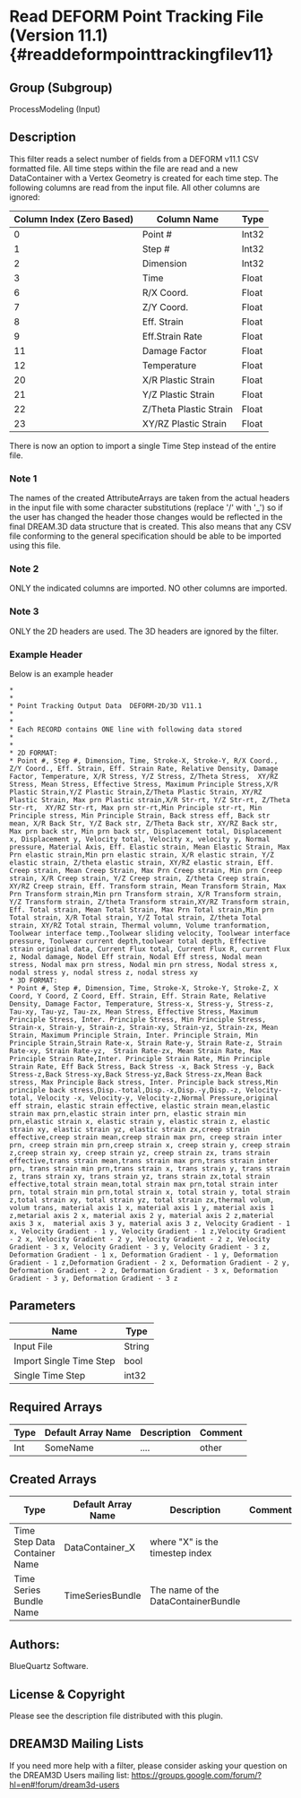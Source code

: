 Read DEFORM Point Tracking File (Version 11.1) {#readdeformpointtrackingfilev11}
=====

## Group (Subgroup) ##

ProcessModeling (Input)

## Description ##

This filter reads a select number of fields from a DEFORM v11.1 CSV formatted file. All time steps within the file are read and a new DataContainer with a Vertex Geometry is created for each time step. The following columns are read from the input file. All other columns are ignored:

|  Column Index (Zero Based) | Column Name | Type |
|----------------------------|-------------|------|
| 0 |  Point #  | Int32 |
| 1 | Step #  | Int32 |
| 2 | Dimension  | Int32 |
| 3 | Time  | Float |
| 6 | R/X Coord.  | Float |
| 7 | Z/Y Coord.  | Float |
| 8 |  Eff. Strain | Float |
| 9 | Eff.Strain Rate  | Float |
| 11 | Damage Factor  | Float |
| 12 | Temperature  | Float |
| 20 | X/R Plastic Strain  | Float |
| 21 | Y/Z Plastic Strain  | Float |
| 22 | Z/Theta Plastic Strain  | Float |
| 23 | XY/RZ Plastic Strain  | Float |

There is now an option to import a single Time Step instead of the entire file.

### Note 1 ###

The names of the created AttributeArrays are taken from the actual headers in the input file with some character substitutions (replace '/' with '_') so if the user has changed the header those changes would be reflected in the final DREAM.3D data structure that is created. This also means that any CSV file conforming to the general specification should be able to be imported using this file.

### Note 2 ###

ONLY the indicated columns are imported. NO other columns are imported.

### Note 3 ###
 ONLY the 2D headers are used. The 3D headers are ignored by the filter.

### Example Header ##

Below is an example header


    *
    *
    * Point Tracking Output Data  DEFORM-2D/3D V11.1
    *
    *
    * Each RECORD contains ONE line with following data stored
    *
    *
    * 2D FORMAT:
    * Point #, Step #, Dimension, Time, Stroke-X, Stroke-Y, R/X Coord., Z/Y Coord., Eff. Strain, Eff. Strain Rate, Relative Density, Damage Factor, Temperature, X/R Stress, Y/Z Stress, Z/Theta Stress,  XY/RZ Stress, Mean Stress, Effective Stress, Maximum Principle Stress,X/R Plastic Strain,Y/Z Plastic Strain,Z/Theta Plastic Strain, XY/RZ Plastic Strain, Max prn Plastic strain,X/R Str-rt, Y/Z Str-rt, Z/Theta Str-rt,  XY/RZ Str-rt, Max prn str-rt,Min Principle str-rt, Min Principle stress, Min Principle Strain, Back stress eff, Back str mean, X/R Back Str, Y/Z Back str, Z/Theta Back str, XY/RZ Back str, Max prn back str, Min prn back str, Displacement total, Displacement x, Displacement y, Velocity total, Velocity x, velocity y, Normal pressure, Material Axis, Eff. Elastic strain, Mean Elastic Strain, Max Prn elastic strain,Min prn elastic strain, X/R elastic strain, Y/Z elastic strain, Z/theta elastic strain, XY/RZ elastic strain, Eff. Creep strain, Mean Creep Strain, Max Prn Creep strain, Min prn Creep strain, X/R Creep strain, Y/Z Creep strain, Z/theta Creep strain, XY/RZ Creep strain, Eff. Transform strain, Mean Transform Strain, Max Prn Transform strain,Min prn Transform strain, X/R Transform strain, Y/Z Transform strain, Z/theta Transform strain,XY/RZ Transform strain, Eff. Total strain, Mean Total Strain, Max Prn Total strain,Min prn Total strain, X/R Total strain, Y/Z Total strain, Z/theta Total strain, XY/RZ Total strain, Thermal volumn, Volume tranformation, Toolwear interface temp.,Toolwear sliding velocity, Toolwear interface pressure, Toolwear current depth,toolwear total depth, Effective strain original data, Current Flux total, Current Flux R, current Flux z, Nodal damage, Nodel Eff strain, Nodal Eff stress, Nodal mean stress, Nodal max prn stress, Nodal min prn stress, Nodal stress x, nodal stress y, nodal stress z, nodal stress xy
    * 3D FORMAT:
    * Point #, Step #, Dimension, Time, Stroke-X, Stroke-Y, Stroke-Z, X Coord, Y Coord, Z Coord, Eff. Strain, Eff. Strain Rate, Relative Density, Damage Factor, Temperature, Stress-x, Stress-y, Stress-z, Tau-xy, Tau-yz, Tau-zx, Mean Stress, Effective Stress, Maximum Principle Stress, Inter. Principle Stress, Min Principle Stress, Strain-x, Strain-y, Strain-z, Strain-xy, Strain-yz, Strain-zx, Mean Strain, Maximum Principle Strain, Inter. Principle Strain, Min Principle Strain,Strain Rate-x, Strain Rate-y, Strain Rate-z, Strain Rate-xy, Strain Rate-yz,  Strain Rate-zx, Mean Strain Rate, Max Principle Strain Rate,Inter. Principle Strain Rate, Min Principle Strain Rate, Eff Back Stress, Back Stress -x, Back Stress -y, Back Stress-z,Back Stress-xy,Back Stress-yz,Back Stress-zx,Mean Back stress, Max Principle Back stress, Inter. Principle back stress,Min principle back stress,Disp.-total,Disp.-x,Disp.-y,Disp.-z, Velocity-total, Velocity -x, Velocity-y, Velocity-z,Normal Pressure,original eff strain, elastic strain effective, elastic strain mean,elastic strain max prn,elastic strain inter prn, elastic strain min prn,elastic strain x, elastic strain y, elastic strain z, elastic strain xy, elastic strain yz, elastic strain zx,creep strain effective,creep strain mean,creep strain max prn, creep strain inter prn, creep strain min prn,creep strain x, creep strain y, creep strain z,creep strain xy, creep strain yz, creep strain zx, trans strain effective,trans strain mean,trans strain max prn,trans strain inter prn, trans strain min prn,trans strain x, trans strain y, trans strain z, trans strain xy, trans strain yz, trans strain zx,total strain effective,total strain mean,total strain max prn,total strain inter prn, total strain min prn,total strain x, total strain y, total strain z,total strain xy, total strain yz, total strain zx,thermal volum, volum trans, material axis 1 x, material axis 1 y, material axis 1 z,metarial axis 2 x, material axis 2 y, material axis 2 z,material axis 3 x,  material axis 3 y, material axis 3 z, Velocity Gradient - 1 x, Velocity Gradient - 1 y, Velocity Gradient - 1 z,Velocity Gradient - 2 x, Velocity Gradient - 2 y, Velocity Gradient - 2 z, Velocity Gradient - 3 x, Velocity Gradient - 3 y, Velocity Gradient - 3 z, Deformation Gradient - 1 x, Deformation Gradient - 1 y, Deformation Gradient - 1 z,Deformation Gradient - 2 x, Deformation Gradient - 2 y, Deformation Gradient - 2 z, Deformation Gradient - 3 x, Deformation Gradient - 3 y, Deformation Gradient - 3 z


## Parameters ##

| Name       | Type |
|------------|------|
| Input File | String |
| Import Single Time Step | bool |
| Single Time Step | int32 |


## Required Arrays ##

| Type | Default Array Name | Description | Comment |
|------|--------------------|-------------|---------|
| Int  | SomeName           | ....        | other   |


## Created Arrays ##

| Type | Default Array Name | Description | Comment |
|------|--------------------|-------------|---------|
| Time Step Data Container Name  | DataContainer_X           | where "X" is the timestep index |   |
| Time Series Bundle Name  | TimeSeriesBundle  | The name of the DataContainerBundle |  |


## Authors: ##

BlueQuartz Software.

## License & Copyright ##

Please see the description file distributed with this plugin.

## DREAM3D Mailing Lists ##

If you need more help with a filter, please consider asking your question on the DREAM3D Users mailing list:
https://groups.google.com/forum/?hl=en#!forum/dream3d-users

